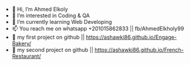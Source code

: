 - 👋 Hi, I’m Ahmed Elkoly
- 👀 I’m interested in Coding & QA
- 🌱 I’m currently learning Web Developing 
- 📫 You reach me on whatsapp +201015862833 ||  fb/AhmedElkholy99
- 💞️ my first project on github || https://ashawki86.github.io/Engage-Bakery/
- 💞️ my second project on github || https://ashawki86.github.io/French-Restaurant/
